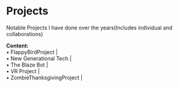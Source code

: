 # Projects
Notable Projects I have done over the years(Includes individual and collaborations)

**Content:** <br>
• FlappyBirdProject | <br>
• New Generational Tech | <br>
• The Blaze Bot | <br>
• VR Project | <br>
• ZombieThanksgivingProject | <br>
